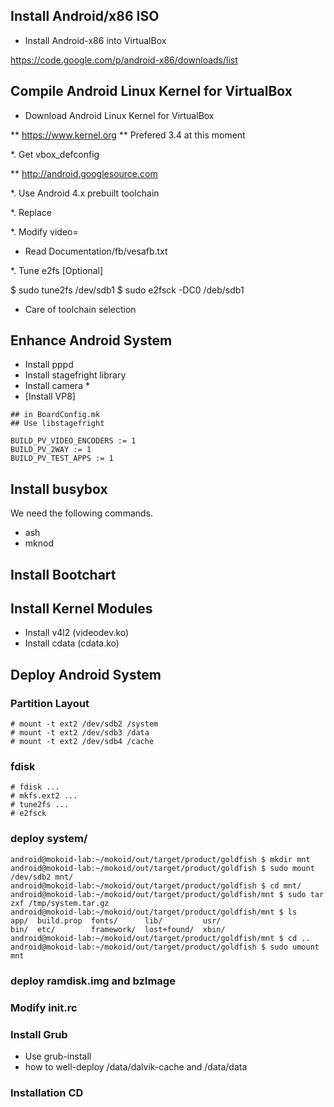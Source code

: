 ## Install Android/x86 ISO

* Install Android-x86 into VirtualBox

https://code.google.com/p/android-x86/downloads/list

## Compile Android Linux Kernel for VirtualBox

* Download Android Linux Kernel for VirtualBox 

** https://www.kernel.org
** Prefered 3.4 at this moment

*. Get vbox_defconfig

** http://android.googlesource.com

*. Use Android 4.x prebuilt toolchain

*. Replace 

*. Modify video=

* Read Documentation/fb/vesafb.txt

*. Tune e2fs [Optional]

$ sudo tune2fs /dev/sdb1
$ sudo e2fsck -DC0 /deb/sdb1


* Care of toolchain selection


## Enhance Android System

* Install pppd
* Install stagefright library
* Install camera *
* [Install VP8]


```
## in BoardConfig.mk
## Use libstagefright

BUILD_PV_VIDEO_ENCODERS := 1
BUILD_PV_2WAY := 1
BUILD_PV_TEST_APPS := 1
```

## Install busybox

We need the following commands.

* ash
* mknod


## Install Bootchart

## Install Kernel Modules

* Install v4l2 (videodev.ko)
* Install cdata (cdata.ko)

## Deploy Android System

### Partition Layout

```
# mount -t ext2 /dev/sdb2 /system
# mount -t ext2 /dev/sdb3 /data
# mount -t ext2 /dev/sdb4 /cache
```

### fdisk 

```
# fdisk ...
# mkfs.ext2 ...
# tune2fs ...
# e2fsck 
```

### deploy system/

```
android@mokoid-lab:~/mokoid/out/target/product/goldfish $ mkdir mnt
android@mokoid-lab:~/mokoid/out/target/product/goldfish $ sudo mount /dev/sdb2 mnt/
android@mokoid-lab:~/mokoid/out/target/product/goldfish $ cd mnt/
android@mokoid-lab:~/mokoid/out/target/product/goldfish/mnt $ sudo tar zxf /tmp/system.tar.gz 
android@mokoid-lab:~/mokoid/out/target/product/goldfish/mnt $ ls
app/  build.prop  fonts/      lib/         usr/
bin/  etc/        framework/  lost+found/  xbin/
android@mokoid-lab:~/mokoid/out/target/product/goldfish/mnt $ cd ..
android@mokoid-lab:~/mokoid/out/target/product/goldfish $ sudo umount mnt
```

### deploy ramdisk.img and bzImage

### Modify init.rc

### Install Grub

* Use grub-install
* how to well-deploy /data/dalvik-cache and /data/data

### Installation CD













